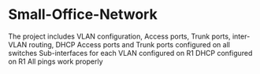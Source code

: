 # Small-Office-Network
The project includes VLAN configuration, Access ports, Trunk ports, inter-VLAN routing, DHCP
Access ports and Trunk ports configured on all switches
Sub-interfaces for each VLAN configured on R1
DHCP configured on R1
All pings work properly
